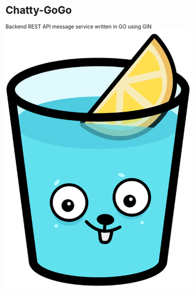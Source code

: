 # Chatty-GoGo
Backend REST API message service written in GO using GIN
<img src="https://raw.githubusercontent.com/gin-gonic/logo/master/color.png">
